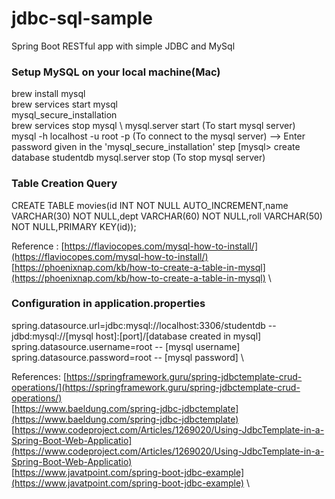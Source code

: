 # jdbc-sql-sample
Spring Boot RESTful app with simple JDBC and MySql

### Setup MySQL on your local machine(Mac)
brew install mysql \
brew services start mysql \
mysql_secure_installation \
brew services stop mysql \ 
mysql.server start (To start mysql server) \
mysql -h localhost -u root -p (To connect to the mysql server) --> Enter password given in the 'mysql_secure_installation' step
[mysql> create database studentdb
mysql.server stop (To stop mysql server)

### Table Creation Query
CREATE TABLE movies(id INT NOT NULL AUTO_INCREMENT,name VARCHAR(30) NOT NULL,dept VARCHAR(60) NOT NULL,roll VARCHAR(50) NOT NULL,PRIMARY KEY(id));

Reference : 
[https://flaviocopes.com/mysql-how-to-install/](https://flaviocopes.com/mysql-how-to-install/) \
[https://phoenixnap.com/kb/how-to-create-a-table-in-mysql](https://phoenixnap.com/kb/how-to-create-a-table-in-mysql) \

### Configuration in application.properties
spring.datasource.url=jdbc:mysql://localhost:3306/studentdb -- jdbd:mysql://[mysql host]:[port]/[database created in mysql] \
spring.datasource.username=root -- [mysql username] \
spring.datasource.password=root -- [mysql password] \

References:
[https://springframework.guru/spring-jdbctemplate-crud-operations/](https://springframework.guru/spring-jdbctemplate-crud-operations/) \
[https://www.baeldung.com/spring-jdbc-jdbctemplate](https://www.baeldung.com/spring-jdbc-jdbctemplate) \
[https://www.codeproject.com/Articles/1269020/Using-JdbcTemplate-in-a-Spring-Boot-Web-Applicatio](https://www.codeproject.com/Articles/1269020/Using-JdbcTemplate-in-a-Spring-Boot-Web-Applicatio) \
[https://www.javatpoint.com/spring-boot-jdbc-example](https://www.javatpoint.com/spring-boot-jdbc-example) \
